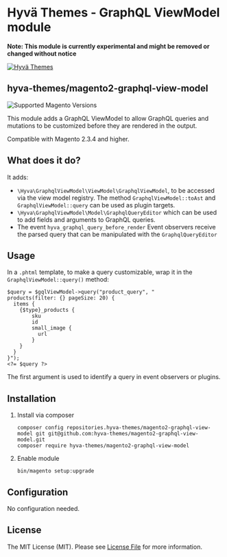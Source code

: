 # Hyvä Themes - GraphQL ViewModel module

**Note: This module is currently experimental and might be removed or changed without notice**

[![Hyvä Themes](https://repository-images.githubusercontent.com/300568807/f00eb480-55b1-11eb-93d2-074c3edd2d07)](https://hyva.io/)

## hyva-themes/magento2-graphql-view-model

![Supported Magento Versions][ico-compatibility]

This module adds a GraphQL ViewModel to allow GraphQL queries and mutations to be customized before they are rendered in the output.

Compatible with Magento 2.3.4 and higher.

## What does it do?

It adds:
 - `\Hyva\GraphqlViewModel\ViewModel\GraphqlViewModel`, to be accessed via the view model registry.
   The method `GraphqlViewModel::toAst` and `GraphqlViewModel::query` can be used as plugin targets.
- `\Hyva\GraphqlViewModel\Model\GraphqlQueryEditor` which can be used to add fields and arguments to GraphQL queries.
 - The event `hyva_graphql_query_before_render`
   Event observers receive the parsed query that can be manipulated with the `GraphqlQueryEditor`

## Usage

In a `.phtml` template, to make a query customizable, wrap it in the `GraphqlViewModel::query()` method:
```
$query = $gqlViewModel->query("product_query", "
products(filter: {} pageSize: 20) {
  items {
    {$type}_products {
        sku
        id
        small_image {
          url
        }
    }
  }
}");
<?= $query ?>
```
The first argument is used to identify a query in event observers or plugins.

## Installation
  
1. Install via composer
    ```
    composer config repositories.hyva-themes/magento2-graphql-view-model git git@github.com:hyva-themes/magento2-graphql-view-model.git
    composer require hyva-themes/magento2-graphql-view-model
    ```
2. Enable module
    ```
    bin/magento setup:upgrade
    ```
## Configuration
  
No configuration needed.

## License

The MIT License (MIT). Please see [License File](LICENSE.txt) for more information.

[ico-compatibility]: https://img.shields.io/badge/magento-%202.3%20|%202.4-brightgreen.svg?logo=magento&longCache=true&style=flat-square
